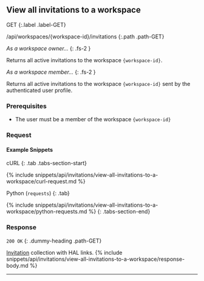 ## View all invitations to a workspace

GET
{:.label .label-GET}

/api/workspaces/{workspace-id}/invitations
{:.path .path-GET}



*As a workspace owner...*
{: .fs-2 }

Returns all active invitations to the workspace `{workspace-id}`.

*As a workspace member...*
{: .fs-2 }

Returns all active invitations to the workspace `{workspace-id}` sent by the authenticated user profile. 

### Prerequisites

- The user must be a member of the workspace `{workspace-id}`

### Request
#### Example Snippets
cURL
{: .tab .tabs-section-start}

{% include snippets/api/invitations/view-all-invitations-to-a-workspace/curl-request.md %}

Python (`requests`)
{: .tab}

{% include snippets/api/invitations/view-all-invitations-to-a-workspace/python-requests.md %}
{: .tabs-section-end}

### Response
`200 OK`
{: .dummy-heading .path-GET}

[Invitation](#invitation) collection with HAL links.
{% include snippets/api/invitations/view-all-invitations-to-a-workspace/response-body.md %}

---
